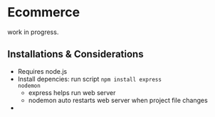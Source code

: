 # Ecommerce
work in progress. 

## Installations & Considerations

- Requires node.js
- Install depencies: run script <code>npm install express nodemon</code>
  - express helps run web server
  - nodemon auto restarts web server when project file changes
- 
